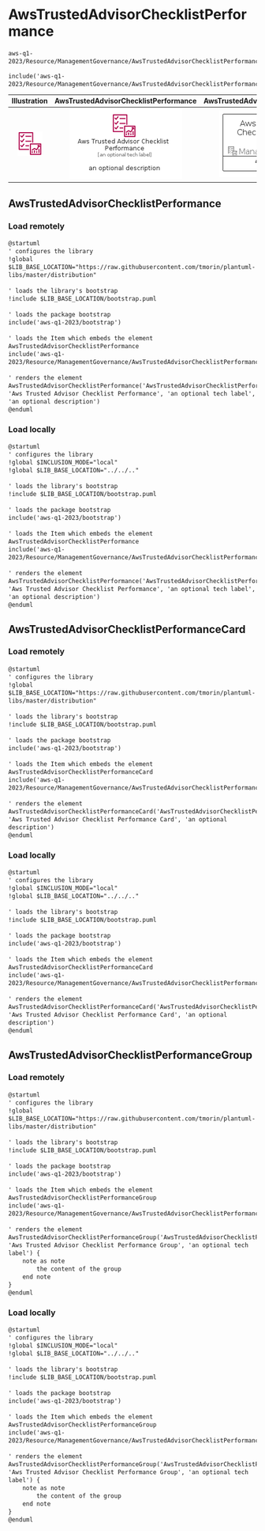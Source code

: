 # AwsTrustedAdvisorChecklistPerformance


```text
aws-q1-2023/Resource/ManagementGovernance/AwsTrustedAdvisorChecklistPerformance
```

```text
include('aws-q1-2023/Resource/ManagementGovernance/AwsTrustedAdvisorChecklistPerformance')
```



| Illustration | AwsTrustedAdvisorChecklistPerformance | AwsTrustedAdvisorChecklistPerformanceCard | AwsTrustedAdvisorChecklistPerformanceGroup |
| :---: | :---: | :---: | :---: |
| ![illustration for Illustration](../../../aws-q1-2023/Resource/ManagementGovernance/AwsTrustedAdvisorChecklistPerformance.png) | ![illustration for AwsTrustedAdvisorChecklistPerformance](../../../aws-q1-2023/Resource/ManagementGovernance/AwsTrustedAdvisorChecklistPerformance.Local.png) | ![illustration for AwsTrustedAdvisorChecklistPerformanceCard](../../../aws-q1-2023/Resource/ManagementGovernance/AwsTrustedAdvisorChecklistPerformanceCard.Local.png) | ![illustration for AwsTrustedAdvisorChecklistPerformanceGroup](../../../aws-q1-2023/Resource/ManagementGovernance/AwsTrustedAdvisorChecklistPerformanceGroup.Local.png) |




## AwsTrustedAdvisorChecklistPerformance

### Load remotely
```plantuml
@startuml
' configures the library
!global $LIB_BASE_LOCATION="https://raw.githubusercontent.com/tmorin/plantuml-libs/master/distribution"

' loads the library's bootstrap
!include $LIB_BASE_LOCATION/bootstrap.puml

' loads the package bootstrap
include('aws-q1-2023/bootstrap')

' loads the Item which embeds the element AwsTrustedAdvisorChecklistPerformance
include('aws-q1-2023/Resource/ManagementGovernance/AwsTrustedAdvisorChecklistPerformance')

' renders the element
AwsTrustedAdvisorChecklistPerformance('AwsTrustedAdvisorChecklistPerformance', 'Aws Trusted Advisor Checklist Performance', 'an optional tech label', 'an optional description')
@enduml
```

### Load locally
```plantuml
@startuml
' configures the library
!global $INCLUSION_MODE="local"
!global $LIB_BASE_LOCATION="../../.."

' loads the library's bootstrap
!include $LIB_BASE_LOCATION/bootstrap.puml

' loads the package bootstrap
include('aws-q1-2023/bootstrap')

' loads the Item which embeds the element AwsTrustedAdvisorChecklistPerformance
include('aws-q1-2023/Resource/ManagementGovernance/AwsTrustedAdvisorChecklistPerformance')

' renders the element
AwsTrustedAdvisorChecklistPerformance('AwsTrustedAdvisorChecklistPerformance', 'Aws Trusted Advisor Checklist Performance', 'an optional tech label', 'an optional description')
@enduml
```

## AwsTrustedAdvisorChecklistPerformanceCard

### Load remotely
```plantuml
@startuml
' configures the library
!global $LIB_BASE_LOCATION="https://raw.githubusercontent.com/tmorin/plantuml-libs/master/distribution"

' loads the library's bootstrap
!include $LIB_BASE_LOCATION/bootstrap.puml

' loads the package bootstrap
include('aws-q1-2023/bootstrap')

' loads the Item which embeds the element AwsTrustedAdvisorChecklistPerformanceCard
include('aws-q1-2023/Resource/ManagementGovernance/AwsTrustedAdvisorChecklistPerformance')

' renders the element
AwsTrustedAdvisorChecklistPerformanceCard('AwsTrustedAdvisorChecklistPerformanceCard', 'Aws Trusted Advisor Checklist Performance Card', 'an optional description')
@enduml
```

### Load locally
```plantuml
@startuml
' configures the library
!global $INCLUSION_MODE="local"
!global $LIB_BASE_LOCATION="../../.."

' loads the library's bootstrap
!include $LIB_BASE_LOCATION/bootstrap.puml

' loads the package bootstrap
include('aws-q1-2023/bootstrap')

' loads the Item which embeds the element AwsTrustedAdvisorChecklistPerformanceCard
include('aws-q1-2023/Resource/ManagementGovernance/AwsTrustedAdvisorChecklistPerformance')

' renders the element
AwsTrustedAdvisorChecklistPerformanceCard('AwsTrustedAdvisorChecklistPerformanceCard', 'Aws Trusted Advisor Checklist Performance Card', 'an optional description')
@enduml
```

## AwsTrustedAdvisorChecklistPerformanceGroup

### Load remotely
```plantuml
@startuml
' configures the library
!global $LIB_BASE_LOCATION="https://raw.githubusercontent.com/tmorin/plantuml-libs/master/distribution"

' loads the library's bootstrap
!include $LIB_BASE_LOCATION/bootstrap.puml

' loads the package bootstrap
include('aws-q1-2023/bootstrap')

' loads the Item which embeds the element AwsTrustedAdvisorChecklistPerformanceGroup
include('aws-q1-2023/Resource/ManagementGovernance/AwsTrustedAdvisorChecklistPerformance')

' renders the element
AwsTrustedAdvisorChecklistPerformanceGroup('AwsTrustedAdvisorChecklistPerformanceGroup', 'Aws Trusted Advisor Checklist Performance Group', 'an optional tech label') {
    note as note
        the content of the group
    end note
}
@enduml
```

### Load locally
```plantuml
@startuml
' configures the library
!global $INCLUSION_MODE="local"
!global $LIB_BASE_LOCATION="../../.."

' loads the library's bootstrap
!include $LIB_BASE_LOCATION/bootstrap.puml

' loads the package bootstrap
include('aws-q1-2023/bootstrap')

' loads the Item which embeds the element AwsTrustedAdvisorChecklistPerformanceGroup
include('aws-q1-2023/Resource/ManagementGovernance/AwsTrustedAdvisorChecklistPerformance')

' renders the element
AwsTrustedAdvisorChecklistPerformanceGroup('AwsTrustedAdvisorChecklistPerformanceGroup', 'Aws Trusted Advisor Checklist Performance Group', 'an optional tech label') {
    note as note
        the content of the group
    end note
}
@enduml
```

